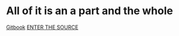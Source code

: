# All of it is an a part and the whole

[Gitbook](https://fuzzybrain.gitbook.io/bash-l-curve/)
[ENTER THE SOURCE](SUMMARY.md)
